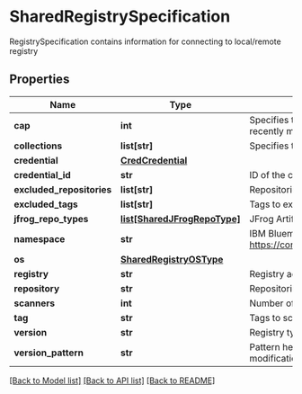 # SharedRegistrySpecification

RegistrySpecification contains information for connecting to local/remote registry

## Properties
Name | Type | Description | Notes
------------ | ------------- | ------------- | -------------
**cap** | **int** | Specifies the maximum number of images from each repo to fetch and scan, sorted by most recently modified.  | [optional] 
**collections** | **list[str]** | Specifies the set of Defenders in-scope for working on a scan job.  | [optional] 
**credential** | [**CredCredential**](CredCredential.md) |  | [optional] 
**credential_id** | **str** | ID of the credentials in the credentials store to use for authenticating with the registry.  | [optional] 
**excluded_repositories** | **list[str]** | Repositories to exclude from scanning.  | [optional] 
**excluded_tags** | **list[str]** | Tags to exclude from scanning.  | [optional] 
**jfrog_repo_types** | [**list[SharedJFrogRepoType]**](SharedJFrogRepoType.md) | JFrog Artifactory repository types to scan.  | [optional] 
**namespace** | **str** | IBM Bluemix namespace https://console.bluemix.net/docs/services/Registry/registry_overview.html#registry_planning.  | [optional] 
**os** | [**SharedRegistryOSType**](SharedRegistryOSType.md) |  | [optional] 
**registry** | **str** | Registry address (e.g., https://gcr.io).  | [optional] 
**repository** | **str** | Repositories to scan.  | [optional] 
**scanners** | **int** | Number of Defenders that can be utilized for each scan job.  | [optional] 
**tag** | **str** | Tags to scan.  | [optional] 
**version** | **str** | Registry type. Determines the protocol Prisma Cloud uses to communicate with the registry.  | [optional] 
**version_pattern** | **str** | Pattern heuristic for quickly filtering images by tags without having to query all images for modification dates.  | [optional] 

[[Back to Model list]](../README.md#documentation-for-models) [[Back to API list]](../README.md#documentation-for-api-endpoints) [[Back to README]](../README.md)


